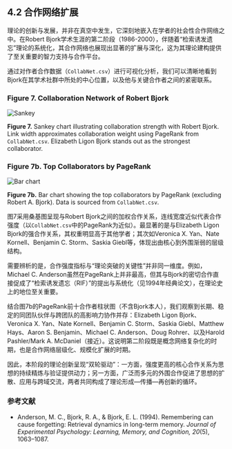 ## 4.2 合作网络扩展

理论的创新与发展，并非在真空中发生，它深刻地嵌入在学者的社会性合作网络之中。在Robert Bjork学术生涯的第二阶段（1986-2000），伴随着“检索诱发遗忘”理论的系统化，其合作网络也展现出显著的扩展与深化，这为其理论建构提供了至关重要的智力支持与合作平台。

通过对作者合作数据（`CollabNet.csv`）进行可视化分析，我们可以清晰地看到Bjork在其学术社群中所处的中心位置，以及他与关键合作者之间的紧密联系。

### Figure 7. Collaboration Network of Robert Bjork

![Sankey](https://mdn.alipayobjects.com/one_clip/afts/img/Lgz-QZBkyT8AAAAATMAAAAgAoEACAQFr/original)

**Figure 7.** Sankey chart illustrating collaboration strength with Robert Bjork. Link width approximates collaboration weight using PageRank from `CollabNet.csv`. Elizabeth Ligon Bjork stands out as the strongest collaborator.

### Figure 7b. Top Collaborators by PageRank

![Bar chart](https://mdn.alipayobjects.com/one_clip/afts/img/2hKvRION6gYAAAAATvAAAAgAoEACAQFr/original)

**Figure 7b.** Bar chart showing the top collaborators by PageRank (excluding Robert A. Bjork). Data is sourced from `CollabNet.csv`.

图7采用桑基图呈现与Robert Bjork之间的加权合作关系，连线宽度近似代表合作强度（以`CollabNet.csv`中的PageRank为近似）。最显著的是与Elizabeth Ligon Bjork的强合作关系，其权重明显高于其他学者；其次如Veronica X. Yan、Nate Kornell、Benjamin C. Storm、Saskia Giebl等，体现出由核心到外围渐弱的层级结构。

需要辨析的是，合作强度指标与“理论突破的关键性”并非同一维度。例如，Michael C. Anderson虽然在PageRank上并非最高，但其与Bjork的密切合作直接促成了“检索诱发遗忘（RIF）”的提出与系统化（见1994年经典论文），在理论史上的地位至关重要。

结合图7b的PageRank前十合作者柱状图（不含Bjork本人），我们观察到长期、稳定的同团队伙伴与跨团队的高影响力协作并存：Elizabeth Ligon Bjork、Veronica X. Yan、Nate Kornell、Benjamin C. Storm、Saskia Giebl、Matthew Hays、Aaron S. Benjamin、Michael C. Anderson、Doug Rohrer、以及Harold Pashler/Mark A. McDaniel（接近）。这说明第二阶段既是概念网络复杂化的时期，也是合作网络层级化、规模化扩展的时期。

因此，本阶段的理论创新呈现“双轮驱动”：一方面，强度更高的核心合作关系为思想的持续精炼与验证提供动力；另一方面，广泛而多元的外围合作促进了思想的扩散、应用与跨域交流，两者共同构成了理论形成—传播—再创新的循环。

### 参考文献

- Anderson, M. C., Bjork, R. A., & Bjork, E. L. (1994). Remembering can cause forgetting: Retrieval dynamics in long-term memory. *Journal of Experimental Psychology: Learning, Memory, and Cognition, 20*(5), 1063–1087.
